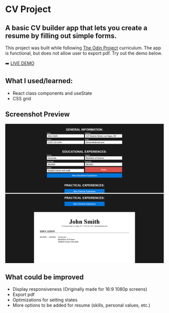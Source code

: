 # CV Project

## A basic CV builder app that lets you create a resume by filling out simple forms.

This project was built while following [The Odin Project](https://www.theodinproject.com/) curriculum. The app is functional, but does not allow user to export pdf. Try out the demo below.

➡️ [LIVE DEMO](https://azboss2021.github.io/cv-project/)

## What I used/learned:

* React class components and useState
* CSS grid

## Screenshot Preview

![screenshot](./screenshot_cv-project_1.png?raw=true)
![screenshot](./screenshot_cv-project_2.png?raw=true)

## What could be improved

* Display responsiveness (Originally made for 16:9 1080p screens)
* Export pdf
* Optimizations for setting states
* More options to be added for resume (skills, personal values, etc.)
